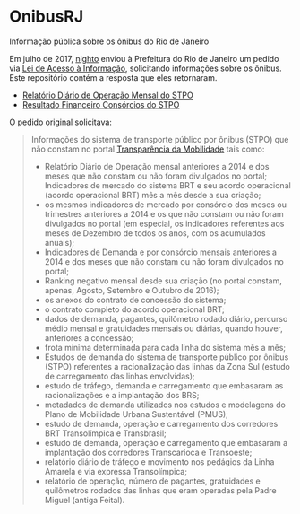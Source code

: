 # OnibusRJ
Informação pública sobre os ônibus do Rio de Janeiro

Em julho de 2017, [nighto](http://github.com/nighto) enviou à Prefeitura do Rio de Janeiro um pedido via [Lei de Acesso à Informação](http://www.planalto.gov.br/ccivil_03/_ato2011-2014/2011/lei/l12527.htm), solicitando informações sobre os ônibus. Este repositório contém a resposta que eles retornaram.

- [Relatório Diário de Operação Mensal do STPO](https://github.com/nighto/OnibusRJ/tree/master/RDO)
- [Resultado Financeiro Consórcios do STPO](https://github.com/nighto/OnibusRJ/tree/master/RFC)

O pedido original solicitava:

> Informações do sistema de transporte público por ônibus (STPO) que não constam no portal [Transparência da Mobilidade](http://www.rio.rj.gov.br/web/transparenciadamobilidade/) tais como:
> - Relatório Diário de Operação mensal anteriores a 2014 e dos meses que não constam ou não foram divulgados no portal; Indicadores de mercado do sistema BRT e seu acordo operacional (acordo operacional BRT) mês a mês desde a sua criação;
> - os mesmos indicadores de mercado por consórcio dos meses ou trimestres anteriores a 2014 e os que não constam ou não foram divulgados no portal (em especial, os indicadores referentes aos meses de Dezembro de todos os anos, com os acumulados anuais);
> - Indicadores de Demanda e por consórcio mensais anteriores a 2014 e dos meses que não constam ou não foram divulgados no portal;
> - Ranking negativo mensal desde sua criação (no portal constam, apenas, Agosto, Setembro e Outubro de 2016);
> - os anexos do contrato de concessão do sistema;
> - o contrato completo do acordo operacional BRT;
> - dados de demanda, pagantes, quilômetro rodado diário, percurso médio mensal e gratuidades mensais ou diárias, quando houver, anteriores a concessão;
> - frota mínima determinada para cada linha do sistema mês a mês;
> - Estudos de demanda do sistema de transporte público por ônibus (STPO) referentes a racionalização das linhas da Zona Sul (estudo de carregamento das linhas envolvidas);
> - estudo de tráfego, demanda e carregamento que embasaram as racionalizações e a implantação dos BRS;
> - metadados de demanda utilizados nos estudos e modelagens do Plano de Mobilidade Urbana Sustentável (PMUS);
> - estudo de demanda, operação e carregamento dos corredores BRT Transolímpica e Transbrasil;
> - estudo de demanda, operação e carregamento que embasaram a implantação dos corredores Transcarioca e Transoeste;
> - relatório diário de tráfego e movimento nos pedágios da Linha Amarela e via expressa Transolímpica;
> - relatório de operação, número de pagantes, gratuidades e quilômetros rodados das linhas que eram operadas pela Padre Miguel (antiga Feital).
